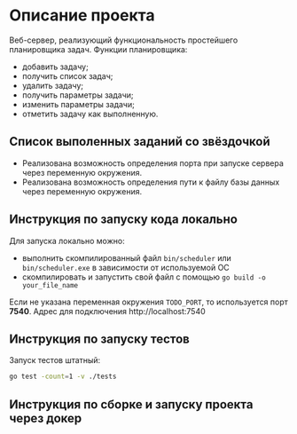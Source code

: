 # Описание проекта
Веб-сервер, реализующий функциональность простейшего планировщика задач. 
Функции планировщика:
- добавить задачу;
- получить список задач;
- удалить задачу;
- получить параметры задачи;
- изменить параметры задачи;
- отметить задачу как выполненную.

## Список выполенных заданий со звёздочкой
- Реализована возможность определения порта при запуске сервера через переменную окружения.
- Реализована возможность определения пути к файлу базы данных через переменную окружения.

## Инструкция по запуску кода локально
Для запуска локально можно:
- выполнить скомпилированный файл `bin/scheduler` или `bin/scheduler.exe` в зависимости от используемой ОС 
- скомпилировать и запустить свой файл с помощью `go build -o your_file_name`

Если не указана переменная окружения `TODO_PORT`, то используется порт **7540**.
Адрес для подключения http://localhost:7540

## Инструкция по запуску тестов
Запуск тестов штатный:
```sh
go test -count=1 -v ./tests
```

## Инструкция по сборке и запуску проекта через докер